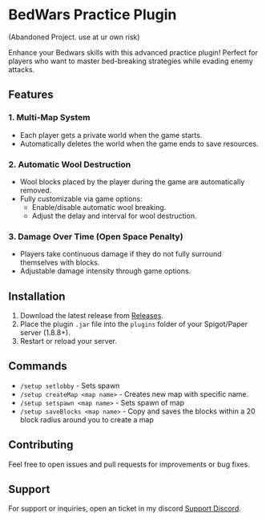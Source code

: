 # BedWars Practice Plugin
(Abandoned Project. use at ur own risk)

Enhance your Bedwars skills with this advanced practice plugin! Perfect for players who want to master bed-breaking strategies while evading enemy attacks.

## Features

### 1. Multi-Map System
- Each player gets a private world when the game starts.
- Automatically deletes the world when the game ends to save resources.

### 2. Automatic Wool Destruction
- Wool blocks placed by the player during the game are automatically removed.
- Fully customizable via game options:
    - Enable/disable automatic wool breaking.
    - Adjust the delay and interval for wool destruction.

### 3. Damage Over Time (Open Space Penalty)
- Players take continuous damage if they do not fully surround themselves with blocks.
- Adjustable damage intensity through game options.

## Installation

1. Download the latest release from [Releases](https://github.com/dogsbean/BedwarsPractice/releases/tag/Release).
2. Place the plugin `.jar` file into the `plugins` folder of your Spigot/Paper server (1.8.8+).
3. Restart or reload your server.

## Commands

- `/setup setlobby` - Sets spawn
- `/setup createMap <map name>` - Creates new map with specific name.
- `/setup setspawn <map name>` - Sets spawn of map
- `/setup saveBlocks <map name>` - Copy and saves the blocks within a 20 block radius around you to create a map

## Contributing

Feel free to open issues and pull requests for improvements or bug fixes.

## Support

For support or inquiries, open an ticket in my discord [Support Discord](https://discord.gg/xydjE7ym5W).

